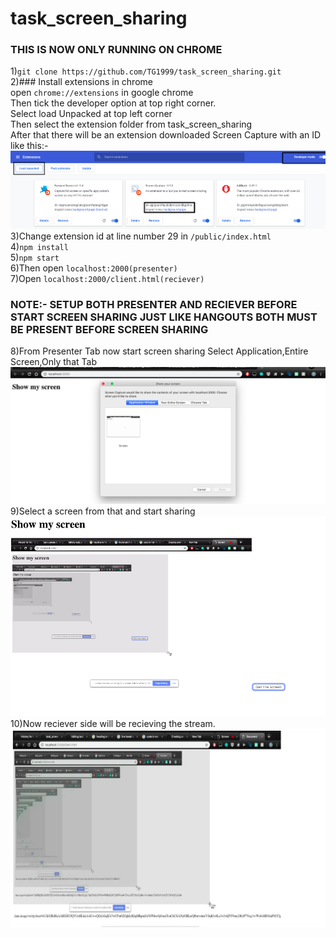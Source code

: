 # task_screen_sharing
### THIS IS NOW ONLY RUNNING ON CHROME
1)```git clone https://github.com/TG1999/task_screen_sharing.git``` \
2)### Install extensions in chrome \
open ```chrome://extensions``` in google chrome \
Then tick the developer option at top right corner. \
Select load Unpacked at top left corner \
Then select the extension folder from task_screen_sharing \
After that there will be an extension downloaded Screen Capture with an ID like this:- \
![picture](img.png)
3)Change extension id at line number 29 in ```/public/index.html``` \
4)```npm install``` \
5)```npm start``` \
6)Then open ```localhost:2000(presenter)```  \
7)Open ```localhost:2000/client.html(reciever)``` 
### NOTE:- SETUP BOTH PRESENTER AND RECIEVER BEFORE START SCREEN SHARING JUST LIKE HANGOUTS BOTH MUST BE PRESENT BEFORE SCREEN SHARING
8)From Presenter Tab now start screen sharing Select Application,Entire Screen,Only that Tab \
![picture](img1.png)
9)Select a screen from that and start sharing<br>
![picture](img2.png)
10)Now reciever side will be recieving the stream.
![picture](img4.png)
